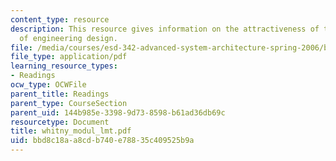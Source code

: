```yaml
---
content_type: resource
description: This resource gives information on the attractiveness of the vlsi model
  of engineering design.
file: /media/courses/esd-342-advanced-system-architecture-spring-2006/bbd8c18aa8cdb740e78835c409525b9a_whitny_modul_lmt.pdf
file_type: application/pdf
learning_resource_types:
- Readings
ocw_type: OCWFile
parent_title: Readings
parent_type: CourseSection
parent_uid: 144b985e-3398-9d73-8598-b61ad36db69c
resourcetype: Document
title: whitny_modul_lmt.pdf
uid: bbd8c18a-a8cd-b740-e788-35c409525b9a
---
```

